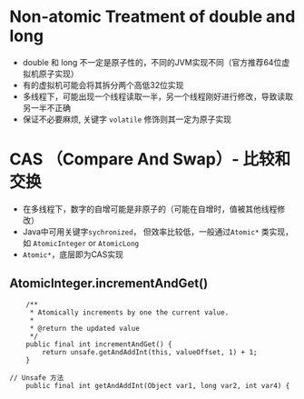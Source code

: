 # Non-atomic Treatment of double and long
* double 和 long 不一定是原子性的，不同的JVM实现不同（官方推荐64位虚拟机原子实现）
* 有的虚拟机可能会将其拆分两个高低32位实现
* 多线程下，可能出现一个线程读取一半，另一个线程刚好进行修改，导致读取另一半不正确
* 保证不必要麻烦, 关键字 `volatile` 修饰则其一定为原子实现

# CAS （Compare And Swap）- 比较和交换
* 在多线程下，数字的自增可能是非原子的（可能在自增时，值被其他线程修改）
* Java中可用关键字`sychronized`， 但效率比较低，一般通过`Atomic*` 类实现，如 `AtomicInteger` or `AtomicLong`
* `Atomic*`，底层即为CAS实现

## AtomicInteger.incrementAndGet()
```
    /**
     * Atomically increments by one the current value.
     *
     * @return the updated value
     */
    public final int incrementAndGet() {
        return unsafe.getAndAddInt(this, valueOffset, 1) + 1;
    }

// Unsafe 方法
    public final int getAndAddInt(Object var1, long var2, int var4) {
        int var5;
        do {
            var5 = this.getIntVolatile(var1, var2);
        } while(!this.compareAndSwapInt(var1, var2, var5, var5 + var4));

        return var5;
    }

// 调用native方法

    public final native boolean compareAndSwapInt(Object var1, long var2, int var4, int var5);

```

# Lock
## 同步关键字 - sychronized 
* 可同步类或者代码块
* JVM自动实现，不用考虑锁的释放问题
* 阻塞的

## Lock 及其实现 ReentrantLock
